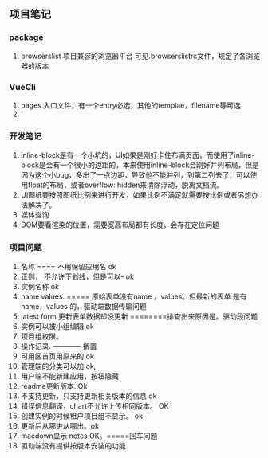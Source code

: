 ## 项目笔记

### package
1. browserslist 项目兼容的浏览器平台
  可见.browserslistrc文件，规定了各浏览器的版本


### VueCli
1. pages 入口文件，有一个entry必选，其他的templae，filename等可选
2. 


### 开发笔记
1. inline-block是有一个小坑的，UI如果是刚好卡住布满页面，而使用了inline-block是会有一个很小的边距的，本来使用inline-block会刚好并列布局，但是因为这个小bug，多出了一点边距，导致他不能并列，到第二列去了，可以使用float的布局，或者overflow: hidden来清除浮动，脱离文档流。
2. UI图纸要按照图纸比例来进行开发，如果比例不满足就需要按比例或者另想办法解决了。
3. 媒体查询
4. DOM要看渲染的位置，需要宽高布局都有长度，会存在定位问题


### 项目问题
1. 名称 ==== 不用保留应用名 ok 
2. 正则， 不允许下划线，但是可以-  ok 
3. 实例名称  ok 
4. name values. ===== 原始表单没有name ，values。但最新的表单 是有name，values 的，驱动端数据传输问题
5. latest form  更新表单数据却没更新 ========排查出来原因是。驱动段问题
6. 实例可以被小组编辑 ok
7. 项目组权限。
8. 操作记录.   ———— 搁置 
9. 可用区首页用原来的 ok
10. 管理端的分类可以加 ok, 
11. 用户端不能新建应用，按钮隐藏  
12. readme更新版本.   Ok 
13. 不支持更新，只支持更新相关版本的信息 ok 
14. 错误信息翻译，chart不允许上传相同版本。 OK
15. 创建实例的时候租户项目组不显示。 ok
16. 更新后从哪进从哪出。ok
17. macdown显示 notes OK。=====回车问题
18. 驱动端没有提供按版本安装的功能